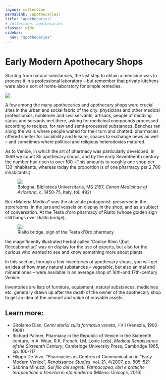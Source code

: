 ```yaml
---
layout: collection
permalink: /apothecaries/
title: "Apothecaries"
# collection: apothecaries
classes: wide
sidebar:
  nav: "apothecaries"
---
```

# Early Modern Apothecary Shops

Starting from natural substances, the last step to obtain a medicine was to process it in a professional laboratory – but remember that private kitchens were also a sort of home-laboratory for simple remedies.

<img src="{{ site.baseurl }}/assets/img/16c_0_Italy_Issogne_16th_century.png" class="img-ctr" align="center"/>

A few among the many apothecaries and apothecary shops were crucial sites in the urban and social fabric of the city: physicians and other medical professionals, noblemen and civil servants, artisans, people of middling status and servants met there, asking for medicinal compounds processed according to recipes, for raw and semi-processed substances. Benches ran along the walls where people waited for their turn and chatted: pharmacies offered shelter for sociability and leisure, spaces to exchange news as well – and sometimes where political and religious heterodoxies matured.

As to Venice, in which the art of pharmacy was particularly developed, in 1569 we count 85 apothecary shops, and by the early Seventeenth century the number had risen to over 100. (This amounts to roughly one shop per 130 inhabitants, whereas today the proportion is of one pharmacy per 2,700 inhabitants.)

<figure>
<img src="{{ site.baseurl }}/assets/img/72dpi_BUB_Ms2197_492r_1.jpg" class="img-ctr" align="center"/>
<figcaption>Bologna, Biblioteca Universitaria, MS 2197, <em>Canon Medicinae of Avicenna</em>, c. 1450-75, Italy, fol. 492r</figcaption>
</figure>
But *Materia Medica* was the absolute protagonist: preserved in the storerooms, in the jars and vessels on display in the shop, and as a subject of conversation. At the Testa d'oro pharmacy of Rialto (whose golden sign still hangs over Rialto bridge),
<figure>
<img src="https://upload.wikimedia.org/wikipedia/commons/8/86/Testadoro.jpg" >
<figcaption>Rialto bridge, sign of the Testa d’Oro pharmacy</figcaption>
</figure>
the magnificently illustrated herbal called 'Codice Rinio \[but Roccabonella\]' was on display for the use of experts, but also for the curious who wanted to see and know something more about plants.

In this section, through a few inventories of apothecary shops, you will get an idea of how many natural substances – vegetable, but also animal and mineral ones – were available in an average shop of 16th-and 17th-century Venice. 

Inventories are lists of furniture, equipment, natural substances, medicines etc. generally drawn up after the death of the owner of the apothecary shop to get an idea of the amount and value of movable assets.




## Learn more:

* Girolamo Dian, *Cenni storici sulla farmacia veneta*, I-VII (Venezia, 1900-1908)
* Richard Palmer, Pharmacy in the Republic of Venice in the Sixteenth century, in A. Wear, R.K. French, I.M. Lonie (eds), *Medical Renaissance of the Sixteenth Century*, Cambridge University Press, Cambridge 1985, pp. 100-117
* Filippo De Vivo, “Pharmacies as Centres of Communication in ”Early Modern Venice”, *Renaissance Studies*, vol. 21, 4/2007, pp. 505–521
* Sabrina Minuzzi, S*ul filo dei segreti. Farmacopea, libri e pratiche terapeutiche a Venezia in età moderna* (Milano: Unicopli, 2016)
